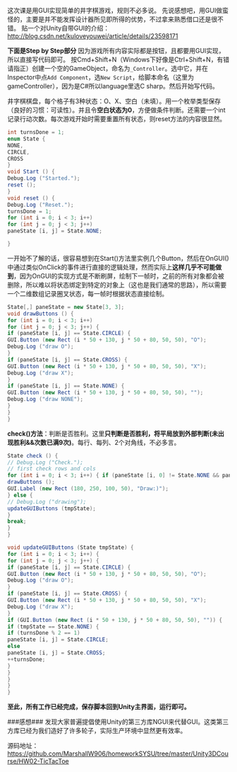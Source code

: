 这次课是用GUI实现简单的井字棋游戏，规则不必多说。
先说感想吧，用GUI做蛮怪的，主要是并不能发挥设计器所见即所得的优势，不过拿来熟悉借口还是很不错。
贴一个对Unity自带GUI的介绍：http://blog.csdn.net/kuloveyouwei/article/details/23598171

**下面是Step by Step部分**
因为游戏所有内容实际都是按钮，且都要用GUI实现，所以直接写代码即可。
按Cmd+Shift+N（Windows下好像是Ctrl+Shift+N，有错请指正）创建一个空的GameObject，命名为`_Controller`。选中它，并在Inspector中点`Add Component`，选`New Script`，给脚本命名（这里为gameController），因为是C#所以language里选C sharp。然后开始写代码。

井字棋棋盘，每个格子有3种状态：O、X、空白（未填）。用一个枚举类型保存（良好的习惯：可读性）。并且令**空白状态为0**，方便做条件判断。还需要一个int记录行动次数。每次游戏开始时需要重置所有状态，则reset方法的内容很显然。
```cs
int turnsDone = 1;
enum State {
NONE,
CIRCLE,
CROSS
}
void Start () {
Debug.Log ("Started.");
reset ();
}
void reset () {
Debug.Log ("Reset.");
turnsDone = 1;
for (int i = 0; i < 3; i++)
for (int j = 0; j < 3; j++)
paneState [i, j] = State.NONE;

}
```

一开始不了解的话，很容易想到在Start()方法里实例几个Button，然后在OnGUI()中通过类似OnClick的事件进行直接的逻辑处理，然而实际上**这样几乎不可能做到**，因为OnGUI的实现方式是不断刷屏，绘制下一帧时，之前的所有对象都会被删除，所以难以将状态绑定到特定的对象上（这也是我们通常的思路），所以需要一个二维数组记录圈叉状态，每一帧时根据状态直接绘制。
```cs
State[,] paneState = new State[3, 3];
void drawButtons () {
for (int i = 0; i < 3; i++)
for (int j = 0; j < 3; j++) {
if (paneState [i, j] == State.CIRCLE) {
GUI.Button (new Rect (i * 50 + 130, j * 50 + 80, 50, 50), "O");
Debug.Log ("draw O");
}
if (paneState [i, j] == State.CROSS) {
GUI.Button (new Rect (i * 50 + 130, j * 50 + 80, 50, 50), "X");
Debug.Log ("draw X");
}
if (paneState [i, j] == State.NONE) {
GUI.Button (new Rect (i * 50 + 130, j * 50 + 80, 50, 50), "");
Debug.Log ("draw NONE");
}
}
}
```

**check()方法**：判断是否胜利。这里**只判断是否胜利，将平局放到外部判断(未出现胜利&&次数已满9次)**。每行、每列、2个对角线，不必多言。
```cs
State check () {
// Debug.Log ("Check.");
// first check rows and cols
for (int i = 0; i < 3; i++) { if (paneState [i, 0] != State.NONE && paneState [i, 0] == paneState [i, 1] && paneState [i, 0] == paneState [i, 2]) return paneState [i, 0]; if (paneState [0, i] != State.NONE && paneState [0, i] == paneState [1, i] && paneState [0, i] == paneState [2, i]) return paneState [0, i]; } // then check the diagonal line if (paneState [0, 0] != State.NONE && paneState [0, 0] == paneState [1, 1] && paneState [0, 0] == paneState [2, 2]) return paneState [1, 1]; if (paneState [0, 2] != State.NONE && paneState [0, 2] == paneState [1, 1] && paneState [0, 2] == paneState [2, 0]) return paneState [1, 1]; // if none return State.NONE; } ``` **然后是OnGUI方法**： 几条关键逻辑： 如果点击Reset则重新开始、点击空白按钮则画上圈或叉、判断胜利条件是否达成、（若否）判断是否达成平局。 **这里注意**，C#的switch语句，每个case之后必须有一个break作结尾，否则会编译报错。这点与C、C++有所不同。 这里出现了另一个函数`updateGUIButtons(State tmpState)`，是为了使代码清晰。与`drawButtons()`有少量重复，主要是为了区分棋盘状态改变与不变时的两种策略。 ```cs void OnGUI () { // Debug.Log ("OnGUI"); if (GUI.Button (new Rect (150, 300, 100, 50), "Reset")) reset (); State tmpState = check (); switch (tmpState) { case State.CIRCLE: Debug.Log ("Circle Win"); GUI.Label (new Rect (180, 250, 100, 50), "O wins!"); drawButtons (); break; case State.CROSS: Debug.Log ("Cross Win"); GUI.Label (new Rect (180, 250, 100, 50), "X wins!"); drawButtons (); break; case State.NONE: // Debug.Log ("not win yet"); if (turnsDone >= 10) {
drawButtons ();
GUI.Label (new Rect (180, 250, 100, 50), "Draw:)");
} else {
// Debug.Log ("drawing");
updateGUIButtons (tmpState);
}
break;
}
}

void updateGUIButtons (State tmpState) {
for (int i = 0; i < 3; i++) {
for (int j = 0; j < 3; j++) {
if (paneState [i, j] == State.CIRCLE) {
GUI.Button (new Rect (i * 50 + 130, j * 50 + 80, 50, 50), "O");
Debug.Log ("draw O");
}
if (paneState [i, j] == State.CROSS) {
GUI.Button (new Rect (i * 50 + 130, j * 50 + 80, 50, 50), "X");
Debug.Log ("draw X");
}
if (GUI.Button (new Rect (i * 50 + 130, j * 50 + 80, 50, 50), "")) {
if (tmpState == State.NONE) {
if (turnsDone % 2 == 1)
paneState [i, j] = State.CIRCLE;
else
paneState [i, j] = State.CROSS;
++turnsDone;
}
}
}
}
}
```

**至此，所有工作已经完成，保存脚本回到Unity主界面，运行即可。**

###感想###
发现大家普遍提倡使用Unity的第三方库NGUI来代替GUI。这类第三方库已经为我们造好了许多轮子，实际生产环境中显然更有效率。

源码地址：
https://github.com/MarshallW906/homeworkSYSU/tree/master/Unity3DCourse/HW02-TicTacToe
